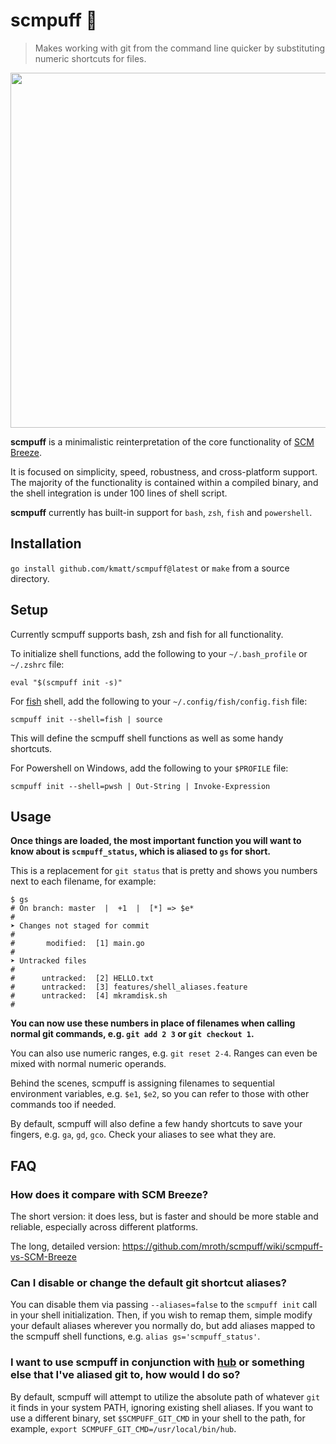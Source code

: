 # scmpuff 🔢

> Makes working with git from the command line quicker by substituting numeric
shortcuts for files.

<img width=568 src="http://f.cl.ly/items/2726271z170L2y0K3d0b/scmpuff_screenshot.png">

**scmpuff** is a minimalistic reinterpretation of the core functionality of
[SCM Breeze][scmbreeze].

It is focused on simplicity, speed, robustness, and cross-platform support. The
majority of the functionality is contained within a compiled binary, and the
shell integration is under 100 lines of shell script.

**scmpuff** currently has built-in support for `bash`, `zsh`, `fish` and `powershell`.

[scmbreeze]: https://github.com/ndbroadbent/scm_breeze


## Installation

`go install github.com/kmatt/scmpuff@latest` or `make` from a source directory.

## Setup

Currently scmpuff supports bash, zsh and fish for all functionality.

To initialize shell functions, add the following to your `~/.bash_profile` or
`~/.zshrc` file:

    eval "$(scmpuff init -s)"

For [fish] shell, add the following to your `~/.config/fish/config.fish` file:

    scmpuff init --shell=fish | source

This will define the scmpuff shell functions as well as some handy shortcuts.

[fish]: https://fishshell.com/

For Powershell on Windows, add the following to your `$PROFILE` file:

    scmpuff init --shell=pwsh | Out-String | Invoke-Expression


## Usage

**Once things are loaded, the most important function you will want to know
about is `scmpuff_status`, which is aliased to `gs` for short.**

This is a replacement for `git status` that is pretty and shows you numbers next
to each filename, for example:

    $ gs
    # On branch: master  |  +1  |  [*] => $e*
    #
    ➤ Changes not staged for commit
    #
    #       modified:  [1] main.go
    #
    ➤ Untracked files
    #
    #      untracked:  [2] HELLO.txt
    #      untracked:  [3] features/shell_aliases.feature
    #      untracked:  [4] mkramdisk.sh
    #

**You can now use these numbers in place of filenames when calling normal git
commands, e.g. `git add 2 3` or `git checkout 1`.**

You can also use numeric ranges, e.g. `git reset 2-4`. Ranges can even be mixed
with normal numeric operands.

Behind the scenes, scmpuff is assigning filenames to sequential environment
variables, e.g. `$e1`, `$e2`, so you can refer to those with other commands too
if needed.

By default, scmpuff will also define a few handy shortcuts to save your fingers,
e.g. `ga`, `gd`, `gco`.  Check your aliases to see what they are.


## FAQ

### How does it compare with SCM Breeze?

The short version: it does less, but is faster and should be more stable and
reliable, especially across different platforms.

The long, detailed version:
https://github.com/mroth/scmpuff/wiki/scmpuff-vs-SCM-Breeze

### Can I disable or change the default git shortcut aliases?
You can disable them via passing `--aliases=false` to the `scmpuff init` call
in your shell initialization.  Then, if you wish to remap them, simple modify
your default aliases wherever you normally do, but add aliases mapped to the
scmpuff shell functions, e.g. `alias gs='scmpuff_status'`.

### I want to use scmpuff in conjunction with [hub][hub] or something else that I've aliased git to, how would I do so?

By default, scmpuff will attempt to utilize the absolute path of whatever `git`
it finds in your system PATH, ignoring existing shell aliases.  If you want to
use a different binary, set `$SCMPUFF_GIT_CMD` in your shell to the path, for
example, `export SCMPUFF_GIT_CMD=/usr/local/bin/hub`.

[hub]: https://github.com/github/hub

